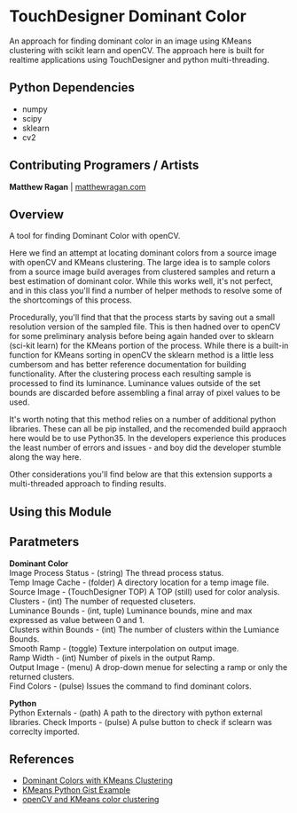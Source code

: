 # TouchDesigner Dominant Color  
An approach for finding dominant color in an image using KMeans clustering with scikit learn and openCV. The approach here is built for realtime applications using TouchDesigner and python multi-threading.

## Python Dependencies
* numpy
* scipy
* sklearn 
* cv2

## Contributing Programers / Artists ##
**Matthew Ragan** | [ matthewragan.com](http://matthewragan.com)  

## Overview
A tool for finding Dominant Color with openCV.

Here we find an attempt at locating dominant colors from a source image with openCV and KMeans clustering. The large idea is to sample colors from a source image build averages from clustered samples and return a best estimation of dominant color. While this works well, it's not perfect, and in this class you'll find a number of helper methods to resolve some of the shortcomings of this process. 

Procedurally, you'll find that that the process starts by saving out a small resolution version of the sampled file. This is then hadned over to openCV
for some preliminary analysis before being again handed over to sklearn (sci-kit learn) for the KMeans portion of the process. While there is a built-in
function for KMeans sorting in openCV the sklearn method is a little less cumbersom and has better reference documentation for building functionality. After the clustering process each resulting sample is processed to find its luminance. Luminance values outside of the set bounds are discarded before assembling a final array of pixel values to be used. 

It's worth noting that this method relies on a number of additional python libraries. These can all be pip installed, and the recomended build appraoch here would be to use Python35. In the developers experience this produces the least number of errors and issues - and boy did the developer stumble along the way here.

Other considerations you'll find below are that this extension supports a multi-threaded approach to finding results. 

## Using this Module 


## Paratmeters
**Dominant Color**  
Image Process Status - (string) The thread process status.  
Temp Image Cache - (folder) A directory location for a temp image file.  
Source Image - (TouchDesigner TOP) A TOP (still) used for color analysis.  
Clusters - (int) The number of requested cluseters.  
Luminance Bounds - (int, tuple) Luminance bounds, mine and max expressed as value between 0 and 1.   
Clusters within Bounds - (int) The number of clusters within the Lumiance Bounds.   
Smooth Ramp - (toggle) Texture interpolation on output image.   
Ramp Width - (int) Number of pixels in the output Ramp.   
Output Image - (menu) A drop-down menue for selecting a ramp or only the returned clusters.   
Find Colors - (pulse) Issues the command to find dominant colors.   

**Python**  
Python Externals - (path) A path to the directory with python external libraries. 
Check Imports - (pulse) A pulse button to check if sclearn was correclty imported.  

## References
* [Dominant Colors with KMeans Clustering](https://buzzrobot.com/dominant-colors-in-an-image-using-k-means-clustering-3c7af4622036)  
* [KMeans Python Gist Example](https://gist.github.com/skt7/71044f42f9323daec3aa035cd050884e)  
* [openCV and KMeans color clustering](https://www.pyimagesearch.com/2014/05/26/opencv-python-k-means-color-clustering/)  

